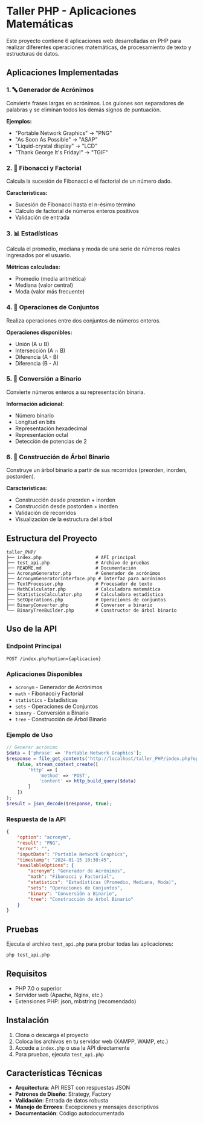 # Taller PHP - Aplicaciones Matemáticas

Este proyecto contiene 6 aplicaciones web desarrolladas en PHP para realizar diferentes operaciones matemáticas, de procesamiento de texto y estructuras de datos.

## Aplicaciones Implementadas

### 1. 🔤 Generador de Acrónimos
Convierte frases largas en acrónimos. Los guiones son separadores de palabras y se eliminan todos los demás signos de puntuación.

**Ejemplos:**
- "Portable Network Graphics" → "PNG"
- "As Soon As Possible" → "ASAP"
- "Liquid-crystal display" → "LCD"
- "Thank George It's Friday!" → "TGIF"

### 2. 🔢 Fibonacci y Factorial
Calcula la sucesión de Fibonacci o el factorial de un número dado.

**Características:**
- Sucesión de Fibonacci hasta el n-ésimo término
- Cálculo de factorial de números enteros positivos
- Validación de entrada

### 3. 📊 Estadísticas
Calcula el promedio, mediana y moda de una serie de números reales ingresados por el usuario.

**Métricas calculadas:**
- Promedio (media aritmética)
- Mediana (valor central)
- Moda (valor más frecuente)

### 4. 🔗 Operaciones de Conjuntos
Realiza operaciones entre dos conjuntos de números enteros.

**Operaciones disponibles:**
- Unión (A ∪ B)
- Intersección (A ∩ B)
- Diferencia (A - B)
- Diferencia (B - A)

### 5. 🔢 Conversión a Binario
Convierte números enteros a su representación binaria.

**Información adicional:**
- Número binario
- Longitud en bits
- Representación hexadecimal
- Representación octal
- Detección de potencias de 2

### 6. 🌳 Construcción de Árbol Binario
Construye un árbol binario a partir de sus recorridos (preorden, inorden, postorden).

**Características:**
- Construcción desde preorden + inorden
- Construcción desde postorden + inorden
- Validación de recorridos
- Visualización de la estructura del árbol

## Estructura del Proyecto

```
taller_PHP/
├── index.php                    # API principal
├── test_api.php                 # Archivo de pruebas
├── README.md                    # Documentación
├── AcronymGenerator.php         # Generador de acrónimos
├── AcronymGeneratorInterface.php # Interfaz para acrónimos
├── TextProcessor.php            # Procesador de texto
├── MathCalculator.php           # Calculadora matemática
├── StatisticsCalculator.php     # Calculadora estadística
├── SetOperations.php            # Operaciones de conjuntos
├── BinaryConverter.php          # Conversor a binario
└── BinaryTreeBuilder.php        # Constructor de árbol binario
```

## Uso de la API

### Endpoint Principal
```
POST /index.php?option={aplicacion}
```

### Aplicaciones Disponibles
- `acronym` - Generador de Acrónimos
- `math` - Fibonacci y Factorial
- `statistics` - Estadísticas
- `sets` - Operaciones de Conjuntos
- `binary` - Conversión a Binario
- `tree` - Construcción de Árbol Binario

### Ejemplo de Uso

```php
// Generar acrónimo
$data = ['phrase' => 'Portable Network Graphics'];
$response = file_get_contents('http://localhost/taller_PHP/index.php?option=acronym', 
    false, stream_context_create([
        'http' => [
            'method' => 'POST',
            'content' => http_build_query($data)
        ]
    ])
);
$result = json_decode($response, true);
```

### Respuesta de la API
```json
{
    "option": "acronym",
    "result": "PNG",
    "error": "",
    "inputData": "Portable Network Graphics",
    "timestamp": "2024-01-15 10:30:45",
    "availableOptions": {
        "acronym": "Generador de Acrónimos",
        "math": "Fibonacci y Factorial",
        "statistics": "Estadísticas (Promedio, Mediana, Moda)",
        "sets": "Operaciones de Conjuntos",
        "binary": "Conversión a Binario",
        "tree": "Construcción de Árbol Binario"
    }
}
```

## Pruebas

Ejecuta el archivo `test_api.php` para probar todas las aplicaciones:

```bash
php test_api.php
```

## Requisitos

- PHP 7.0 o superior
- Servidor web (Apache, Nginx, etc.)
- Extensiones PHP: json, mbstring (recomendado)

## Instalación

1. Clona o descarga el proyecto
2. Coloca los archivos en tu servidor web (XAMPP, WAMP, etc.)
3. Accede a `index.php` o usa la API directamente
4. Para pruebas, ejecuta `test_api.php`

## Características Técnicas

- **Arquitectura**: API REST con respuestas JSON
- **Patrones de Diseño**: Strategy, Factory
- **Validación**: Entrada de datos robusta
- **Manejo de Errores**: Excepciones y mensajes descriptivos
- **Documentación**: Código autodocumentado